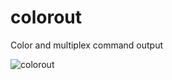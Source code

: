 # colorout

Color and multiplex command output

![colorout](https://cloud.githubusercontent.com/assets/305104/16095526/a880a2a8-334d-11e6-95b0-45e90f1f49d9.gif)
